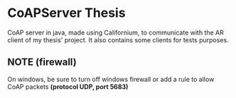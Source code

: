 # CoAPServer Thesis
CoAP server in java, made using Californium, to communicate with the AR client of my thesis' project. It also contains some clients for tests purposes.

## NOTE (firewall)
On windows, be sure to turn off windows firewall or add a rule to allow CoAP packets **(protocol UDP, port 5683)**
